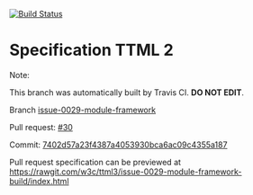 [![Build Status](https://travis-ci.org/w3c/ttml3.svg?branch=issue-0029-module-framework)](https://travis-ci.org/w3c/ttml3)


# Specification TTML 2


Note:


This branch was automatically built by Travis CI. <b>DO NOT EDIT</b>.


 Branch [issue-0029-module-framework](https://github.com/w3c/ttml3/tree/issue-0029-module-framework)


 Pull request: [#30](https://github.com/w3c/ttml3/pull/30)


 Commit: [7402d57a23f4387a4053930bca6ac09c4355a187](https://github.com/w3c/ttml3/commit/7402d57a23f4387a4053930bca6ac09c4355a187)

Pull request specification can be previewed at https://rawgit.com/w3c/ttml3/issue-0029-module-framework-build/index.html



